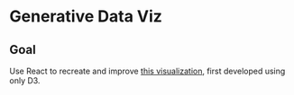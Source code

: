 # Generative Data Viz

<!-- ## [Live Demo]() -->

## Goal

Use React to recreate and improve [this visualization](https://codepen.io/borntofrappe/pen/eYYQwvz), first developed using only D3.
